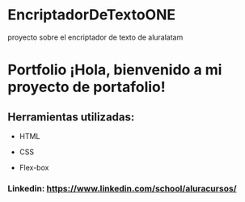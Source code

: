 # EncriptadorDeTextoONE
proyecto sobre el encriptador de texto de aluralatam

# Portfolio ¡Hola, bienvenido a mi proyecto de portafolio!


## Herramientas utilizadas:

* HTML

* CSS

* Flex-box


### Linkedin: https://www.linkedin.com/school/aluracursos/
